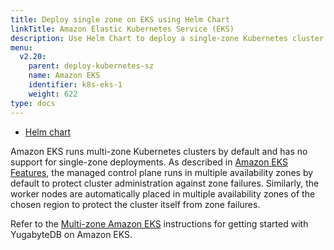 ```yaml
---
title: Deploy single zone on EKS using Helm Chart
linkTitle: Amazon Elastic Kubernetes Service (EKS)
description: Use Helm Chart to deploy a single-zone Kubernetes cluster on Amazon Elastic Kubernetes Service (EKS).
menu:
  v2.20:
    parent: deploy-kubernetes-sz
    name: Amazon EKS
    identifier: k8s-eks-1
    weight: 622
type: docs
---
```



<ul class="nav nav-tabs-alt nav-tabs-yb">
  <li >
    <a href="../helm-chart/" class="nav-link active">
      <i class="fa-regular fa-dharmachakra" aria-hidden="true"></i>
      Helm chart
    </a>
  </li>
</ul>

Amazon EKS runs multi-zone Kubernetes clusters by default and has no support for single-zone deployments. As described in [Amazon EKS Features](https://aws.amazon.com/eks/features/), the managed control plane runs in multiple availability zones by default to protect cluster administration against zone failures. Similarly, the worker nodes are automatically placed in multiple availability zones of the chosen region to protect the cluster itself from zone failures.

Refer to the [Multi-zone Amazon EKS](../../../multi-zone/eks/helm-chart/) instructions for getting started with YugabyteDB on Amazon EKS.
